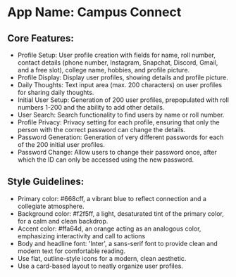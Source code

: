 # **App Name**: Campus Connect

## Core Features:

- Profile Setup: User profile creation with fields for name, roll number, contact details (phone number, Instagram, Snapchat, Discord, Gmail, and a free slot), college name, hobbies, and profile picture.
- Profile Display: Display user profiles, showing details and profile picture.
- Daily Thoughts: Text input area (max. 200 characters) on user profiles for sharing daily thoughts.
- Initial User Setup: Generation of 200 user profiles, prepopulated with roll numbers 1-200 and the ability to add other details.
- User Search: Search functionality to find users by name or roll number.
- Profile Privacy: Privacy setting for each profile, ensuring that only the person with the correct password can change the details.
- Password Generation: Generation of very different passwords for each of the 200 initial user profiles.
- Password Change: Allow users to change their password once, after which the ID can only be accessed using the new password.

## Style Guidelines:

- Primary color: #668cff, a vibrant blue to reflect connection and a collegiate atmosphere.
- Background color: #f2f5ff, a light, desaturated tint of the primary color, for a calm and clean backdrop.
- Accent color: #ffa64d, an orange acting as an analogous color, emphasizing interactivity and call to actions
- Body and headline font: 'Inter', a sans-serif font to provide clean and modern text for comfortable reading.
- Use flat, outline-style icons for a modern, clean aesthetic.
- Use a card-based layout to neatly organize user profiles.